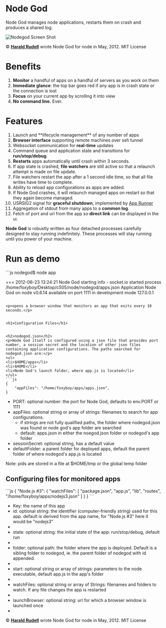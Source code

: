 <!doctype html>
<title>Node God</title>


<h1>Node God</h1>
<p>Node God manages node applications, restarts them on crash and produces a shared log.</p>
<img src=https://raw.github.com/haraldrudell/nodegod/master/test/images/nodegod.png alt="Nodegod Screen Shot" />
<p>&copy; <strong><a href=http://www.haraldrudell.com>Harald Rudell</a></strong> wrote Node God for node in May, 2012. MIT License</p>
<h1>Benefits</h1>
<ol>
<li><strong>Monitor</strong> a handful of apps on a handful of servers as you work on them</li>
<li><strong>Immediate glance</strong>: the top bar goes red if any app is in crash state or the connection is lost</li>
<li><strong>Focus</strong> on your current app by scrolling it into view
<li><strong>No command line.</strong> Ever.</li>
</ol>
<h1>Features</h1>
<ol>
<li>Launch and **lifecycle management** of any number of apps</li>
<li><strong>Browser interface</strong> supporting remote machines over ssh tunnel</li>
<li>Websocket communication for <strong>real-time</strong> updates</li>
<li>Command queue and application state and transitions for <strong>run/stop/debug</strong>.</li>
<li><strong>Restarts</strong> apps automatically until crash within 3 seconds.</li>
<li>If app state is crashed, <strong>file watchers</strong> are still active so that a relaunch attempt is made on file update.</li>
<li>File watchers restart the app after a 1 second idle time, so that all file writes have time to complete.</li>
<li>Ability to reload app configurations as apps are added.</li>
<li>If Node God crashes, it will relaunch managed apps on restart so that they again become managed.</li>
<li>USRSIG2 signal for <strong>graceful shutdown</strong>, implemented by <a href=https://github.com/haraldrudell/apprunner>App Runner</a></li>
<li>Aggregation of stdout from many apps to a <strong>common log</strong>.</li>
<li>Fetch of port and url from the app so <strong>direct link</strong> can be displayed in the ui.</li>
</ol>
<p><strong>Node God</strong> is robustly written as four detached processes carefully designed to stay running indefinitely. These processes will stay running until you power of your machine.</p>


<h1>Run as demo</h1>
```js
nodegod$ node app


=== 2012-06-23 13:24:21 Node God starting
   info  - socket.io started
process /home/foxyboy/Desktop/c505/node/nodegod/apps.json
Application Node God on node v0.6.14 available on port 1111 in development mode
127.0.0.1
```

<p>opens a browser window that monitors an app that exits every 10 seconds.</p>


<h1>Configuration Files</h1>


<h2>nodegod.json</h2>
<p>Node God itself is configured using a json file that provides port number, a session secret and the location of other json files containing application configurations. The paths searched for nodegod.json are:</p>
<ul>
<li>$HOME/apps</li>
<li>$HOME</li>
<li>Node God's launch folder, where app.js is located</li>
</ul>
```js
{
	"appFiles": "/home/foxyboy/apps/apps.json",
}
```
<ul>
<li>PORT: optional number: the port for Node God, defaults to env.PORT or 1111</li>
<li>appFiles: optional string or array of strings: filenames to search for app configurations.<ul>
	<li>if strings are not fully qualified paths, the folder where  nodegod.json was found or node god's app folder are searched</li>
	<li>default: apps.json in either the noegod.json folder or nodegod's app folder</li></ul></li>
<li>sessionSecret: optional string, has a default value</li>
<li>defaultFolder: a parent folder for deployed apps, default the parent folder of where nodegod's app.js is located</li>
</ul>
<p>Note: pids are stored in a file at $HOME/tmp or the global temp folder</p>


<h2>Configuring files for monitored apps</h2>
```js
{
	"Node.js #3": {
		"watchFiles": [
			"package.json",
			"app.js",
			"lib",
			"routes",
			"/home/foxyboy/apps/nodejs3.json"
		]
	}
}
```
<ul>
<li>Key: the name of this app</li>
<li>id: optional string: the identifier (computer-friendly string) used for this app. default is derived from the app name, for "Node.js #3" here it would be "nodejs3"<li>
<li>state: optional string: the initial state of the app: run/stop/debug, default run<li>
<li>folder: optional path: the folder where the app is deployed. Default is a sibling folder to nodegod, ie. the parent folder of nodegod with id appended.<li>
<li>start: optional string or array of strings: parameters to the node executable, default app.js in the app's folder<li>
<li>watchFiles: optional string or array of Strings: filenames and folders to watch. If any file changes the app is restarted<li>
<li>launchBrowser: optional string: url for which a browser window is launched once<li>
</ul>
<p>&copy; <strong><a href=http://www.haraldrudell.com>Harald Rudell</a></strong> wrote Node God for node in May, 2012. MIT License</p>
</html>
